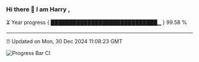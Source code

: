 ### Hi there 👋 I am Harry , 

⏳ Year progress { █████████████████████████████▁ } 99.58 %

---

⏰ Updated on Mon, 30 Dec 2024 11:08:23 GMT

![Progress Bar CI](https://github.com/duykhang68/duykhang68/workflows/Progress%20Bar%20CI/badge.svg)
